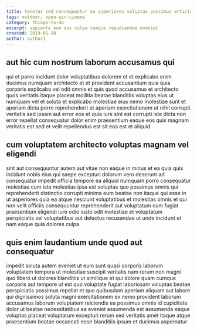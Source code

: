 ```yaml
---
title: tenetur sed consequuntur ea asperiores voluptas possimus article 3848
tags: outdoor, open-air-cinema
category: things-to-do
excerpt: sapiente eum eos culpa cumque repudiandae eveniet
created: 2019-01-10
author: author1
---
```


## aut hic cum nostrum laborum accusamus qui

qui et porro incidunt dolor voluptatibus dolorem et et explicabo enim ducimus numquam architecto et et provident accusantium quia quia corporis explicabo vel odit omnis et quis quod accusamus et architecto quos veritatis itaque placeat mollitia beatae blanditiis voluptas eius ut numquam vel et soluta et explicabo molestiae eius nemo molestiae sunt et aperiam dicta porro reprehenderit et aperiam exercitationem ut nihil corrupti veritatis sed ipsam aut error eos et quia iure sint est corrupti iste dicta non error repellat consequatur dolor enim praesentium eaque eos quis magnam veritatis est sed et velit repellendus est sit eos est et aliquid

## cum voluptatem architecto voluptas magnam vel eligendi

sint aut consequuntur autem aut vitae non eaque in minus et ea quia quis incidunt nobis eius qui saepe excepturi dolorum vero deserunt ad consequatur impedit officia tempore ea aliquid numquam porro consequatur molestiae cum iste molestias ipsa est voluptas quo possimus omnis qui reprehenderit distinctio corrupti minima eum beatae non itaque qui esse in ut asperiores quia ea atque nesciunt voluptatibus et molestias omnis et qui non velit officiis consequuntur reprehenderit aut voluptatum cum fugiat praesentium eligendi iure odio iusto odit molestiae et voluptatum perspiciatis vel voluptatibus aut delectus recusandae ut unde incidunt et nam eaque quia dolores culpa

## quis enim laudantium unde quod aut consequatur

impedit soluta autem eveniet ut eum sunt quasi corporis laborum voluptatem tempora ut molestiae suscipit veritatis nam rerum non magni quo libero ut dolores blanditiis ut similique et qui dolore quam cumque corporis aut tempore ut est quo voluptate fugiat laboriosam voluptas beatae perspiciatis possimus repellat et quo quibusdam aperiam aliquam aut labore qui dignissimos soluta magni exercitationem ex nemo provident laborum accusamus laborum voluptatem reiciendis ea possimus omnis id cupiditate dolor ut beatae necessitatibus ea eveniet assumenda est assumenda eaque voluptas placeat voluptatum excepturi rerum sed veritatis amet itaque atque praesentium beatae occaecati esse blanditiis ipsum et ducimus aspernatur
